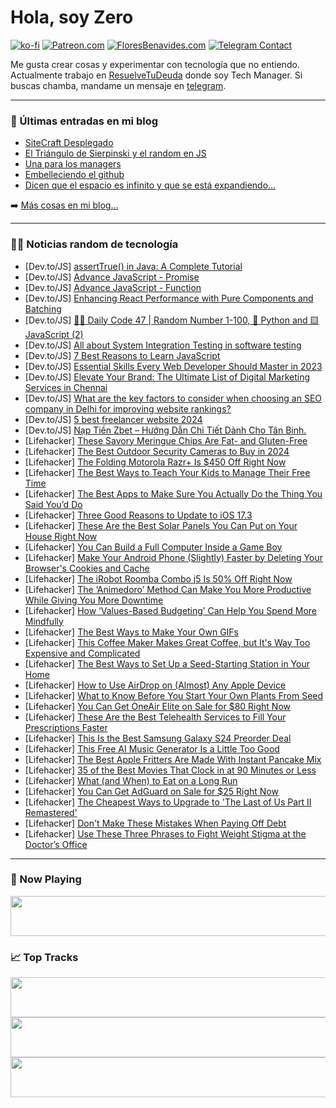 # Hola, soy Zero

[![ko-fi](https://ko-fi.com/img/githubbutton_sm.svg)](https://ko-fi.com/J3J4N0LUK)
[![Patreon.com](https://img.shields.io/endpoint.svg?url=https%3A%2F%2Fshieldsio-patreon.vercel.app%2Fapi%3Fusername%3Dzerodragon%26type%3Dpatrons&style=for-the-badge)](https://patreon.com/zerodragon)
[![FloresBenavides.com](https://img.shields.io/website?down_message=oops&label=MiBlog&style=for-the-badge&up_message=online&url=https%3A%2F%2Ffloresbenavides.com)](https://floresbenavides.com)
[![Telegram Contact](https://img.shields.io/badge/escr%C3%ADbeme-ZeroDragon-%2326A5E4?style=for-the-badge&logo=telegram)](https://t.me/zerodragon)

Me gusta crear cosas y experimentar con tecnología que no entiendo.
Actualmente trabajo en [ResuelveTuDeuda](http://github.com/resuelve) donde soy Tech Manager.
Si buscas chamba, mandame un mensaje en [telegram](https://t.me/zerodragon).

---

### 📕 Últimas entradas en mi blog
<!-- BLOG-POST-LIST:START -->
- [SiteCraft Desplegado](https://floresbenavides.com/sitecraft-desplegado/)
- [El Triángulo de Sierpinski y el random en JS](https://floresbenavides.com/el-triangulo-de-sierpinski-y-el-random-en-js/)
- [Una para los managers](https://floresbenavides.com/una-para-los-managers/)
- [Embelleciendo el github](https://floresbenavides.com/embelleciendo-el-github/)
- [Dicen que el espacio es infinito y que se está expandiendo…](https://floresbenavides.com/dicen-que-el-espacio-es-infinito-y-que-se-esta-expandiendo/)
<!-- BLOG-POST-LIST:END -->

➡️ [Más cosas en mi blog...](https://floresbenavides.com)

---

### 👨‍💻 Noticias random de tecnología
<!-- TECH-POSTS:START -->
- [Dev.to/JS] [assertTrue&lpar;&rpar; in Java: A Complete Tutorial](https://dev.to/lambdatest/asserttrue-in-java-a-complete-tutorial-4ekj)
- [Dev.to/JS] [Advance JavaScript - Promise](https://dev.to/zhangzewei/senior-javascript-promise-7lb)
- [Dev.to/JS] [Advance JavaScript - Function](https://dev.to/zhangzewei/senior-javascript-function-1jj1)
- [Dev.to/JS] [Enhancing React Performance with Pure Components and Batching](https://dev.to/sutejpal/enhancing-react-performance-with-pure-components-and-batching-4cpb)
- [Dev.to/JS] [👨‍💻 Daily Code 47 | Random Number 1-100, 🐍 Python and 🟨 JavaScript &lpar;2&rpar;](https://dev.to/gregor_schafroth/daily-code-47-random-number-1-100-python-and-javascript-2-4bh3)
- [Dev.to/JS] [All about System Integration Testing in software testing](https://dev.to/keploy/all-about-system-integration-testing-in-software-testing-5apk)
- [Dev.to/JS] [7 Best Reasons to Learn JavaScript](https://dev.to/iamrupnath/7-best-reasons-to-learn-javascript-4j1g)
- [Dev.to/JS] [Essential Skills Every Web Developer Should Master in 2023](https://dev.to/sawyercole/essential-skills-every-web-developer-should-master-in-2023-3jdg)
- [Dev.to/JS] [Elevate Your Brand: The Ultimate List of Digital Marketing Services in Chennai](https://dev.to/anandtechverce/elevate-your-brand-the-ultimate-list-of-digital-marketing-services-in-chennai-14bp)
- [Dev.to/JS] [What are the key factors to consider when choosing an SEO company in Delhi for improving website rankings?](https://dev.to/webbusinesstech/what-are-the-key-factors-to-consider-when-choosing-an-seo-company-in-delhi-for-improving-website-rankings-3ho3)
- [Dev.to/JS] [5 best freelancer website 2024](https://dev.to/islammia1234/5-best-freelancer-website-2024-4kc1)
- [Dev.to/JS] [Nạp Tiền Zbet – Hướng Dẫn Chi Tiết Dành Cho Tân Binh.](https://dev.to/zbetscomco/nap-tien-zbet-huong-dan-chi-tiet-danh-cho-tan-binh-26ee)
- [Lifehacker] [These Savory Meringue Chips Are Fat- and Gluten-Free](https://lifehacker.com/food-drink/savory-meringue-chips-recipe)
- [Lifehacker] [The Best Outdoor Security Cameras to Buy in 2024](https://lifehacker.com/tech/best-outdoor-security-cameras-you-can-buy-in-2024)
- [Lifehacker] [The Folding Motorola Razr+ Is $450 Off Right Now](https://lifehacker.com/tech/unlocked-motorola-razr-is-450-dollars-off-right-now)
- [Lifehacker] [The Best Ways to Teach Your Kids to Manage Their Free Time](https://lifehacker.com/family/teach-kids-to-manage-free-time)
- [Lifehacker] [The Best Apps to Make Sure You Actually Do the Thing You Said You’d Do](https://lifehacker.com/work/the-best-apps-for-staying-accountable-to-your-goals)
- [Lifehacker] [Three Good Reasons to Update to iOS 17.3](https://lifehacker.com/tech/best-features-coming-in-the-new-ios)
- [Lifehacker] [These Are the Best Solar Panels You Can Put on Your House Right Now](https://lifehacker.com/home/the-best-solar-panels-you-can-put-on-your-house-right-now)
- [Lifehacker] [You Can Build a Full Computer Inside a Game Boy](https://lifehacker.com/tech/reboi-kickstarter-build-a-computer-inside-a-game-boy)
- [Lifehacker] [Make Your Android Phone &lpar;Slightly&rpar; Faster by Deleting Your Browser&#39;s Cookies and Cache](https://lifehacker.com/tech/how-to-delete-your-browsers-cookies-and-cache-on-android)
- [Lifehacker] [The iRobot Roomba Combo j5 Is 50% Off Right Now](https://lifehacker.com/home/the-irobot-roomba-combo-j5-is-half-off-right-now)
- [Lifehacker] [The ‘Animedoro’ Method Can Make You More Productive While Giving You More Downtime](https://lifehacker.com/work/how-to-use-animedoro-productivity-method)
- [Lifehacker] [How ‘Values-Based Budgeting’ Can Help You Spend More Mindfully](https://lifehacker.com/money/how-to-make-a-values-based-budget)
- [Lifehacker] [The Best Ways to Make Your Own GIFs](https://lifehacker.com/tech/the-best-ways-to-make-your-own-gifs)
- [Lifehacker] [This Coffee Maker Makes Great Coffee, but It&#39;s Way Too Expensive and Complicated](https://lifehacker.com/tech/miele-milkperfection-6360-review)
- [Lifehacker] [The Best Ways to Set Up a Seed-Starting Station in Your Home](https://lifehacker.com/home/how-to-set-up-your-own-seed-starting-station)
- [Lifehacker] [How to Use AirDrop on &lpar;Almost&rpar; Any Apple Device](https://lifehacker.com/tech/how-to-use-airdrop-on-iphone-mac)
- [Lifehacker] [What to Know Before You Start Your Own Plants From Seed](https://lifehacker.com/home/should-you-grow-garden-seeds)
- [Lifehacker] [You Can Get OneAir Elite on Sale for $80 Right Now](https://lifehacker.com/oneair-elite-sale)
- [Lifehacker] [These Are the Best Telehealth Services to Fill Your Prescriptions Faster](https://lifehacker.com/health/best-telehealth-services-to-get-prescriptions-remotely)
- [Lifehacker] [This Is the Best Samsung Galaxy S24 Preorder Deal](https://lifehacker.com/tech/the-best-samsung-galaxy-s24-preorder-deal)
- [Lifehacker] [This Free AI Music Generator Is a Little Too Good](https://lifehacker.com/tech/generate-free-ai-music-with-suno)
- [Lifehacker] [The Best Apple Fritters Are Made With Instant Pancake Mix](https://lifehacker.com/food-drink/the-easiest-apple-fritter-recipe)
- [Lifehacker] [35 of the Best Movies That Clock in at 90 Minutes or Less](https://lifehacker.com/entertainment/the-best-movies-under-90-minutes)
- [Lifehacker] [What &lpar;and When&rpar; to Eat on a Long Run](https://lifehacker.com/health/what-and-when-to-eat-on-a-long-run)
- [Lifehacker] [You Can Get AdGuard on Sale for $25 Right Now](https://lifehacker.com/adguard-sale)
- [Lifehacker] [The Cheapest Ways to Upgrade to &#39;The Last of Us Part II Remastered&#39;](https://lifehacker.com/entertainment/the-cheapest-ways-to-upgrade-to-the-last-of-us-ii-remastered)
- [Lifehacker] [Don&#39;t Make These Mistakes When Paying Off Debt](https://lifehacker.com/money/mistakes-to-avoid-when-paying-off-debt)
- [Lifehacker] [Use These Three Phrases to Fight Weight Stigma at the Doctor’s Office](https://lifehacker.com/health/how-to-fight-weight-stigma-at-doctors-office)<!-- TECH-POSTS:END -->

---

### 🎵 Now Playing
<a href="https://spotify-now-playing-dun.vercel.app/now-playing?open"><img src="https://spotify-now-playing-dun.vercel.app/now-playing" width="540" height="64"></a>

### 📈 Top Tracks
<a href="https://spotify-now-playing-dun.vercel.app/top-tracks?i=1&open"><img src="https://spotify-now-playing-dun.vercel.app/top-tracks?i=1" width="540" height="64"></a>
<a href="https://spotify-now-playing-dun.vercel.app/top-tracks?i=2&open"><img src="https://spotify-now-playing-dun.vercel.app/top-tracks?i=2" width="540" height="64"></a>
<a href="https://spotify-now-playing-dun.vercel.app/top-tracks?i=3&open"><img src="https://spotify-now-playing-dun.vercel.app/top-tracks?i=3" width="540" height="64"></a>
